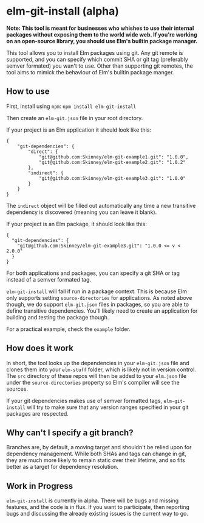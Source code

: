 # elm-git-install (alpha)

__Note: This tool is meant for businesses who whishes to use their internal packages without exposing them to the world wide web. If you're working on an open-source library, you should use Elm's builtin package manager.__

This tool allows you to install Elm packages using git. Any git remote is supported, and you can specify which commit SHA or git tag (preferably semver formated) you wan't to use. Other than supporting git remotes, the tool aims to mimick the behaviour of Elm's builtin package manger.

## How to use

First, install using `npm`: `npm install elm-git-install`

Then create an `elm-git.json` file in your root directory.

If your project is an Elm application it should look like this:

```
{
    "git-dependencies": {
        "direct": {
            "git@github.com:Skinney/elm-git-example1.git": "1.0.0",
            "git@github.com:Skinney/elm-git-example2.git": "1.0.2"
        },
        "indirect": {
            "git@github.com:Skinney/elm-git-example3.git": "1.0.0"
        }
    }
}
```

The `indirect` object will be filled out automatically any time a new transitive dependency is discovered (meaning you can leave it blank).

If your project is an Elm package, it should look like this:

```
{
  "git-dependencies": {
    "git@github.com:Skinney/elm-git-example3.git": "1.0.0 <= v < 2.0.0"
  }
}
```

For both applications and packages, you can specify a git SHA or tag instead of a semver formated tag.

`elm-git-install` will fail if run in a package context. This is because Elm only supports setting `source-directories` for applications. As noted above though, we do support `elm-git.json` files in packages, so you are able to define transitive dependencies. You'll likely need to create an application for building and testing the package though.

For a practical example, check the `example` folder.

## How does it work

In short, the tool looks up the dependencies in your `elm-git.json` file and clones them into your `elm-stuff` folder, which is likely not in version control. The `src` directory of these repos will then be added to your `elm.json` file under the `source-directories` property so Elm's compiler will see the sources.

If your git dependencies makes use of semver formatted tags, `elm-git-install` will try to make sure that any version ranges specified in your git packages are respected.

## Why can't I specify a git branch?

Branches are, by default, a moving target and shouldn't be relied upon for dependency management. While both SHAs and tags can change in git, they are much more likely to remain static over their lifetime, and so fits better as a target for dependency resolution.

## Work in Progress

`elm-git-install` is currently in alpha. There will be bugs and missing features, and the code is in flux. If you want to participate, then reporting bugs and discussing the already existing issues is the current way to go.
